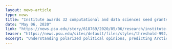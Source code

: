 ```yaml
---
layout: news-article
type: news
title: "Institute awards 32 computational and data sciences seed grants"
date: "May 06, 2020"
link: "https://news.psu.edu/story/618769/2020/05/06/research/institute-awards-32-computational-and-data-sciences-seed-grants"
teaser: "https://news.psu.edu/sites/default/files/styles/threshold-992/public/SeedGrantInfo_2020-01.png?itok=eX52pqwv"
excerpt: "Understanding polarized political opinions, predicting Arctic Sea ice levels, and accelerating quantum computing with machine learning — these are just a few focuses of the dozens of new Penn State research projects that have been funded by Institute for Computational and Data Sciences seed grants, in conjunction with supplemental funding from the colleges of Arts and Architecture, Earth and Mineral Sciences; Information Sciences and Technology; Education; and Engineering."
---
```


